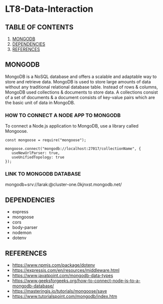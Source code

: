 # LT8-Data-Interaction

## TABLE OF CONTENTS
1. [MONGODB](#mongodb)
2. [DEPENDENCIES](#dependencies)
3. [REFERENCES](#references)

## MONGODB

MongoDB is a NoSQL database and offers a scalable and adaptable way to store and retrieve data. MongoDB is used to store large amounts of data without 
any traditional relational database table. 
Instead of rows & columns, MongoDB used collections & documents to store data. A collections consist of a set of documents & a document consists 
of key-value pairs which are the basic unit of data in MongoDB.


### HOW TO CONNECT A NODE APP TO MONGODB
To connect a Node.js application to MongoDB, use a library called Mongoose.  

```
const mongoose = require("mongoose");
```

```
mongoose.connect("mongodb://localhost:27017/collectionName", {
   useNewUrlParser: true,
   useUnifiedTopology: true
});
```
### 

### LINK TO MONGODB DATABASE

mongodb+srv://larak:<password>@cluster-one.0kjnxst.mongodb.net/

## DEPENDENCIES

- express
- mongoose
- cors
- body-parser
- nodemon
- dotenv

## REFERENCES
- https://www.npmjs.com/package/dotenv
- https://expressjs.com/en/resources/middleware.html
- https://www.javatpoint.com/mongodb-data-types
- https://www.geeksforgeeks.org/how-to-connect-node-js-to-a-mongodb-database/
- https://masteringjs.io/tutorials/mongoose/save
- https://www.tutorialspoint.com/mongodb/index.htm
